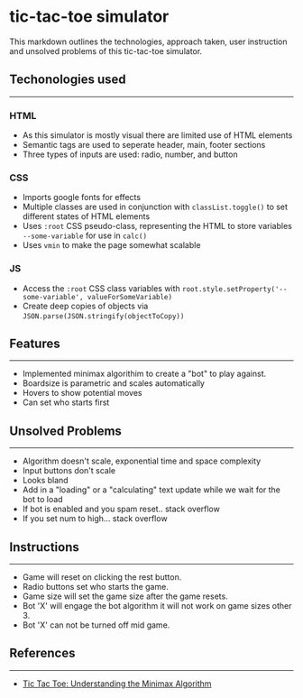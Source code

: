 # tic-tac-toe simulator
This markdown outlines the technologies, approach taken, user instruction and unsolved problems of this tic-tac-toe simulator.

## Techonologies used
---
### HTML
- As this simulator is mostly visual there are limited use of HTML elements
- Semantic tags are used to seperate header, main, footer sections
- Three types of inputs are used: radio, number, and button

### CSS
- Imports google fonts for effects
- Multiple classes are used in conjunction with `classList.toggle()` to set different states of HTML elements
- Uses `:root` CSS pseudo-class, representing the HTML to store variables `--some-variable` for use in `calc()`
- Uses `vmin` to make the page somewhat scalable

### JS
- Access the `:root` CSS class variables with `root.style.setProperty('--some-variable', valueForSomeVariable)`
- Create deep copies of objects via `JSON.parse(JSON.stringify(objectToCopy))`

## Features
---
- Implemented minimax algorithim to create a "bot" to play against.
- Boardsize is parametric and scales automatically
- Hovers to show potential moves
- Can set who starts first

## Unsolved Problems
---
- Algorithm doesn't scale, exponential time and space complexity
- Input buttons don't scale 
- Looks bland
- Add in a "loading" or a "calculating" text update while we wait for the bot to load
- If bot is enabled and you spam reset.. stack overflow
- If you set num to high... stack overflow

## Instructions
---
- Game will reset on clicking the rest button.
- Radio buttons set who starts the game.
- Game size will set the game size after the game resets. 
- Bot 'X' will engage the bot algorithm it will not work on game sizes other 3.
- Bot 'X' can not be turned off mid game.

## References
---
- [Tic Tac Toe: Understanding the Minimax Algorithm](https://www.neverstopbuilding.com/blog/minimax)